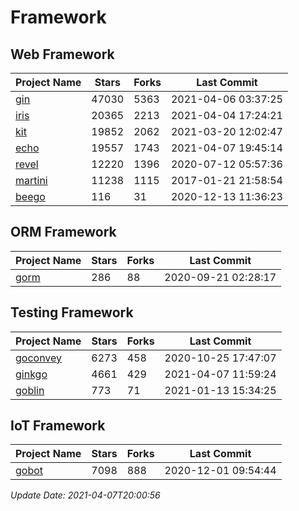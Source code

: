 # Framework

## Web Framework
| Project Name | Stars | Forks | Last Commit |
| ------------ | ----- | ----- | ----------- |
| [gin](https://github.com/gin-gonic/gin) | 47030 | 5363 | 2021-04-06 03:37:25 |
| [iris](https://github.com/kataras/iris) | 20365 | 2213 | 2021-04-04 17:24:21 |
| [kit](https://github.com/go-kit/kit) | 19852 | 2062 | 2021-03-20 12:02:47 |
| [echo](https://github.com/labstack/echo) | 19557 | 1743 | 2021-04-07 19:45:14 |
| [revel](https://github.com/revel/revel) | 12220 | 1396 | 2020-07-12 05:57:36 |
| [martini](https://github.com/go-martini/martini) | 11238 | 1115 | 2017-01-21 21:58:54 |
| [beego](https://github.com/astaxie/beego) | 116 | 31 | 2020-12-13 11:36:23 |

## ORM Framework
| Project Name | Stars | Forks | Last Commit |
| ------------ | ----- | ----- | ----------- |
| [gorm](https://github.com/jinzhu/gorm) | 286 | 88 | 2020-09-21 02:28:17 |

## Testing Framework
| Project Name | Stars | Forks | Last Commit |
| ------------ | ----- | ----- | ----------- |
| [goconvey](https://github.com/smartystreets/goconvey) | 6273 | 458 | 2020-10-25 17:47:07 |
| [ginkgo](https://github.com/onsi/ginkgo) | 4661 | 429 | 2021-04-07 11:59:24 |
| [goblin](https://github.com/franela/goblin) | 773 | 71 | 2021-01-13 15:34:25 |

## IoT Framework
| Project Name | Stars | Forks | Last Commit |
| ------------ | ----- | ----- | ----------- |
| [gobot](https://github.com/hybridgroup/gobot) | 7098 | 888 | 2020-12-01 09:54:44 |

*Update Date: 2021-04-07T20:00:56*
